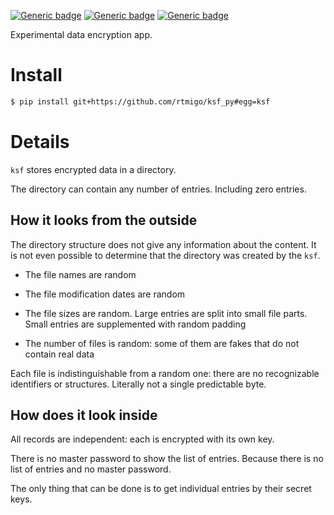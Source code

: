 [![Generic badge](https://img.shields.io/badge/Status-Experimental-red.svg)](#)
[![Generic badge](https://img.shields.io/badge/Python-3.7+-blue.svg)](#)
[![Generic badge](https://img.shields.io/badge/OS-Linux%20|%20macOS%20|%20Windows-blue.svg)](#)

Experimental data encryption app.

# Install

``` bash
$ pip install git+https://github.com/rtmigo/ksf_py#egg=ksf
```

# Details

`ksf` stores encrypted data in a directory.

The directory can contain any number of entries. Including zero entries.





## How it looks from the outside

The directory structure does not give any information about the content.
It is not even possible to determine that the directory was created by 
the `ksf`.


- The file names are random

- The file modification dates are random

- The file sizes are random. Large entries are split into small file parts. Small
entries are supplemented with random padding

- The number of files is random: some of them are fakes that do not contain real data

Each file is indistinguishable from a random one: there are no recognizable
identifiers or structures. Literally not a single predictable byte.

## How does it look inside 

All records are independent: each is encrypted with its own key.

There is no master password to show the list of entries. Because there is no
list of entries and no master password.

The only thing that can be done is to get individual entries by their 
secret keys.
